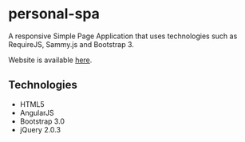 personal-spa
============

A responsive Simple Page Application that uses technologies such as RequireJS, Sammy.js and Bootstrap 3.

Website is available <a href="http://accueil.labunix.uqam.ca/~ch891311/" target="_blank">here</a>.



Technologies
------------

- HTML5
- AngularJS
- Bootstrap 3.0
- jQuery 2.0.3
